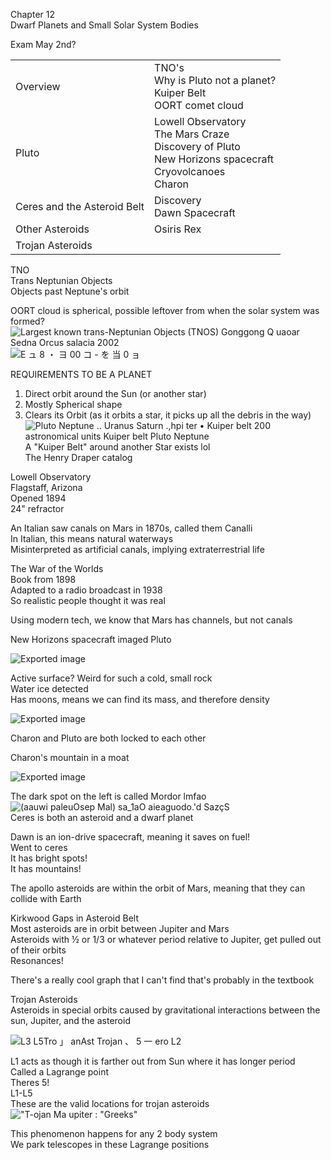 Chapter 12  
Dwarf Planets and Small Solar System Bodies
 
Exam May 2nd?
 
|   |   |
|---|---|
|Overview|TNO's  <br>Why is Pluto not a planet?  <br>Kuiper Belt  <br>OORT comet cloud|
|Pluto|Lowell Observatory  <br>The Mars Craze  <br>Discovery of Pluto  <br>New Horizons spacecraft  <br>Cryovolcanoes  <br>Charon|
|Ceres and the Asteroid Belt|Discovery  <br>Dawn Spacecraft|
|Other Asteroids|Osiris Rex|
|Trojan Asteroids||
 
TNO  
Trans Neptunian Objects  
Objects past Neptune's orbit
 
OORT cloud is spherical, possible leftover from when the solar system was formed?
 ![Largest known trans-Neptunian Objects (TNOS) Gonggong Q uaoar Sedna Orcus salacia 2002 ](Exported%20image%2020240525203925-0.png)  
![E ュ 8 ・ ヨ 00 コ - を 当 0 ョ ](Exported%20image%2020240525203925-1.png)  

REQUIREMENTS TO BE A PLANET  
1) Direct orbit around the Sun (or another star)  
2) Mostly Spherical shape  
3) Clears its Orbit (as it orbits a star, it picks up all the debris in the way)
 ![Pluto Neptune .. Uranus Saturn .,hpi ter • Kuiper belt 200 astronomical units Kuiper belt Pluto Neptune ](Exported%20image%2020240525203925-2.png)   
A "Kuiper Belt" around another Star exists lol  
The Henry Draper catalog
 
Lowell Observatory  
Flagstaff, Arizona  
Opened 1894  
24" refractor
   

An Italian saw canals on Mars in 1870s, called them Canalli  
In Italian, this means natural waterways  
Misinterpreted as artificial canals, implying extraterrestrial life
 
The War of the Worlds  
Book from 1898  
Adapted to a radio broadcast in 1938  
So realistic people thought it was real
 
Using modern tech, we know that Mars has channels, but not canals
   

New Horizons spacecraft imaged Pluto

![Exported image](Exported%20image%2020240525203925-3.png)  

Active surface? Weird for such a cold, small rock  
Water ice detected  
Has moons, means we can find its mass, and therefore density

![Exported image](Exported%20image%2020240525203925-4.png)  

Charon and Pluto are both locked to each other
 
Charon's mountain in a moat

![Exported image](Exported%20image%2020240525203925-5.png)  

The dark spot on the left is called Mordor lmfao
 ![(aauwi paleuOsep Mal) sa_1aO aieaguodo.'d SazçS ](Exported%20image%2020240525203925-6.png)   
Ceres is both an asteroid and a dwarf planet
 
Dawn is an ion-drive spacecraft, meaning it saves on fuel!  
Went to ceres  
It has bright spots!  
It has mountains!
 
The apollo asteroids are within the orbit of Mars, meaning that they can collide with Earth
 
Kirkwood Gaps in Asteroid Belt  
Most asteroids are in orbit between Jupiter and Mars  
Asteroids with ½ or 1/3 or whatever period relative to Jupiter, get pulled out of their orbits  
Resonances!
 
There's a really cool graph that I can't find that's probably in the textbook
   

Trojan Asteroids  
Asteroids in special orbits caused by gravitational interactions between the sun, Jupiter, and the asteroid

![L3 L5Tro 」 anAst Trojan 、 5 一 ero L2 ](Exported%20image%2020240525203925-7.png)  

L1 acts as though it is farther out from Sun where it has longer period  
Called a Lagrange point  
Theres 5!  
L1-L5  
These are the valid locations for trojan asteroids
 !["T-ojan Ma upiter : "Greeks" ](Exported%20image%2020240525203925-8.png)  

This phenomenon happens for any 2 body system  
We park telescopes in these Lagrange positions